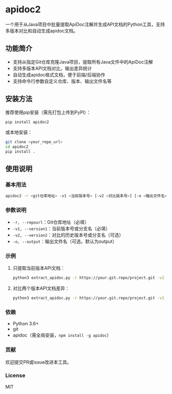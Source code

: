 # apidoc2

一个用于从Java项目中批量提取ApiDoc注解并生成API文档的Python工具，支持多版本对比和自动生成apidoc文档。

## 功能简介

- 支持从指定Git仓库克隆Java项目，提取所有Java文件中的ApiDoc注解
- 支持多版本API文档对比，输出差异统计
- 自动生成apidoc格式文档，便于前端/后端协作
- 支持命令行参数自定义仓库、版本、输出文件名等

## 安装方法

推荐使用pip安装（需先打包上传到PyPI）：

```bash
pip install apidoc2
```

或本地安装：

```bash
git clone <your_repo_url>
cd apidoc2
pip install .
```

## 使用说明

### 基本用法

```bash
apidoc2 -r <git仓库地址> -v1 <当前版本号> [-v2 <对比版本号>] [-o <输出文件名>]
```

### 参数说明

- `-r, --repourl`：Git仓库地址（必填）
- `-v1, --version1`：当前版本号或分支名（必填）
- `-v2, --version2`：对比的历史版本号或分支名（可选）
- `-o, --output`：输出文件名（可选，默认为output）

### 示例

1. 只提取当前版本API文档：
   ```bash
   python3 extract_apidoc.py -r https://your.git.repo/project.git -v1 master
   ```
2. 对比两个版本API文档差异：

   ```bash
   python3 extract_apidoc.py -r https://your.git.repo/project.git -v1 master -v2 develop
   ```

### 依赖

- Python 3.6+
- git
- apidoc（需全局安装，`npm install -g apidoc`）

### 贡献

欢迎提交PR或issue改进本工具。

### License

MIT
